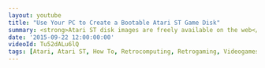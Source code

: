 ```yaml
---
layout: youtube
title: "Use Your PC to Create a Bootable Atari ST Game Disk"
summary: <strong>Atari ST disk images are freely available on the web</strong>, but how to play these games on physical ST hardware? Watch my How To video to learn more!
date: '2015-09-22 12:00:00:00'
videoId: Tu52dALu6lQ
tags: [Atari, Atari ST, How To, Retrocomputing, Retrogaming, Videogames, Videos]
---
```

